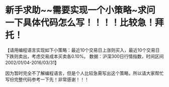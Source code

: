 # 新手求助~~需要实现一个小策略~求问一下具体代码怎么写！！！！比较急！拜托！


【请用编程语言实现如下小策略：最近10个交易日上涨则买入，最近10个交易日下跌则卖出，考虑交易成本买卖各0.10%。
  数据：沪深300日行情指数，时间区间2002/01/04-2016/03/31】
  
 因为暂时完全不了解编程语言，但是个人比较急需写出这个策略，所以请大家帮忙写份完整代码参考一下先！非常感谢！！！